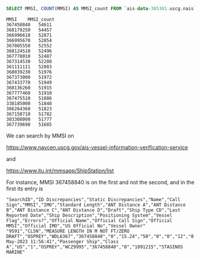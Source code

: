 ```sql
SELECT MMSI, COUNT(MMSI) AS MMSI_count FROM `ais-data-385301.uscg.nais` GROUP BY MMSI ORDER BY COUNT(MMSI) DESC LIMIT 20;
```
```csv
MMSI	MMSI_count
367458840	54611
368179250	54457
366996610	52871
366995670	52854
367005550	52552
368124510	52496
367778010	52487
367314530	52280
361111111	52083
368039230	51976
367373000	51972
367433770	51949
368136260	51915
367777460	51910
367475510	51886
338185000	51848
366264360	51823
367158710	51782
303308000	51777
367739690	51685
```

We can search by MMSI on

https://www.navcen.uscg.gov/ais-vessel-information-verification-service

and

https://www.itu.int/mmsapp/ShipStation/list

For instance, MMSI 367458840 is on the first and not the second, and in the first its entry is

```csv
"SearchID","ID Discrepancies","Static Discrepancies","Name","Call Sign","MMSI","IMO","Standard Length","ANT Distance A","ANT Distance B","ANT Distance C","ANT Distance D","Draft","Ship Type CD","Last Reported Date","Ship Description","Positioning System","Vessel Flag","Errors?","Official Name","Official Call Sign","Official MMSI","Official IMO","US Official No","Vessel Owner"
"9591","CLSN","MEASURE LENGTH IN M NOT FT/ZERO DRAFT","OSPREY","WDL6367","367458840","0","15.24","50","0","0","12","0.0","60","23-May-2023 11:56:41","Passenger Ship","Class A","US","1","OSPREY","WCZ9995","367458840","0","1091215","STASINOS MARINE"
```
